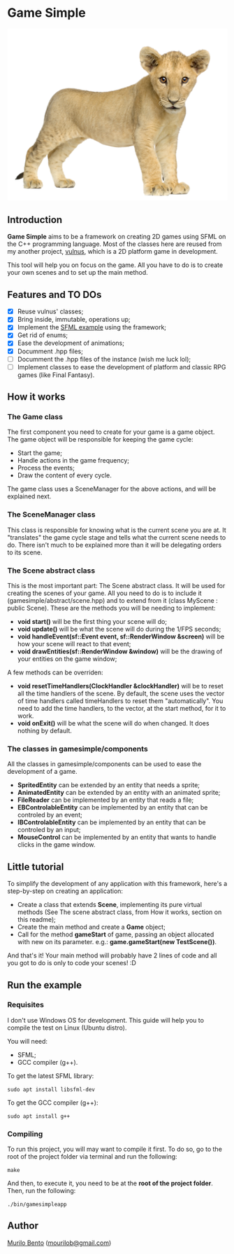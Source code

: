 # Game Simple

![](./images/lion_baby_png_photo.png)

## Introduction

**Game Simple** aims to be a framework on creating 2D games using SFML on the C++ programming language. Most of the classes here are reused from my another project, [vulnus](https://github.com/murilobnt/vulnus), which is a 2D platform game in development.

This tool will help you on focus on the game. All you have to do is to create your own scenes and to set up the main method.

## Features and TO DOs

- [x] Reuse vulnus' classes;
- [x] Bring inside, immutable, operations up;
- [x] Implement the [SFML example](https://www.sfml-dev.org/tutorials/2.4/start-linux.php#compiling-a-sfml-program) using the framework;
- [x] Get rid of enums;
- [x] Ease the development of animations;
- [x] Documment .hpp files;
- [ ] Documment the .hpp files of the instance (wish me luck lol);
- [ ] Implement classes to ease the development of platform and classic RPG games (like Final Fantasy).

## How it works

### The Game class

The first component you need to create for your game is a game object. The game object will be responsible for keeping the game cycle:

- Start the game;
- Handle actions in the game frequency;
- Process the events;
- Draw the content of every cycle.

The game class uses a SceneManager for the above actions, and will be explained next.

### The SceneManager class

This class is responsible for knowing what is the current scene you are at. It "translates" the game cycle stage and tells what the current scene needs to do. There isn't much to be explained more than it will be delegating orders to its scene.

### The Scene abstract class

This is the most important part: The Scene abstract class. It will be used for creating the scenes of your game. All you need to do is to include it (gamesimple/abstract/scene.hpp) and to extend from it (class MyScene : public Scene). These are the methods you will be needing to implement:

- **void start()** will be the first thing your scene will do;
- **void update()** will be what the scene will do during the 1/FPS seconds;
- **void handleEvent(sf::Event event, sf::RenderWindow &screen)** will be how your scene will react to that event;
- **void drawEntities(sf::RenderWindow &window)** will be the drawing of your entities on the game window;

A few methods can be overriden:

- **void resetTimeHandlers(ClockHandler &clockHandler)** will be to reset all the time handlers of the scene. By default, the scene uses the vector of time handlers called timeHandlers to reset them "automatically". You need to add the time handlers, to the vector, at the start method, for it to work.
- **void onExit()** will be what the scene will do when changed. It does nothing by default.

### The classes in gamesimple/components

All the classes in gamesimple/components can be used to ease the development of a game.

- **SpritedEntity** can be extended by an entity that needs a sprite;
- **AnimatedEntity** can be extended by an entity with an animated sprite;
- **FileReader** can be implemented by an entity that reads a file;
- **EBControlableEntity** can be implemented by an entity that can be controled by an event;
- **IBControlableEntity** can be implemented by an entity that can be controled by an input;
- **MouseControl** can be implemented by an entity that wants to handle clicks in the game window.

## Little tutorial

To simplify the development of any application with this framework, here's a step-by-step on creating an application:

* Create a class that extends **Scene**, implementing its pure virtual methods (See The scene abstract class, from How it works, section on this readme);
* Create the main method and create a **Game** object;
* Call for the method **gameStart** of game, passing an object allocated with new on its parameter.
e.g.: **game.gameStart(new TestScene())**.

And that's it! Your main method will probably have 2 lines of code and all you got to do is only to code your scenes! :D

## Run the example

### Requisites

I don't use Windows OS for development. This guide will help you to compile the test on Linux (Ubuntu distro).

You will need:

- SFML;
- GCC compiler (g++).

To get the latest SFML library:

```
sudo apt install libsfml-dev
```

To get the GCC compiler (g++):

```
sudo apt install g++
```

### Compiling

To run this project, you will may want to compile it first. To do so, go to the root of the project folder via terminal and run the following:

```
make
```

And then, to execute it, you need to be at the **root of the project folder**. Then, run the following:

```
./bin/gamesimpleapp
```

## Author

[Murilo Bento](https://github.com/murilobnt) (mourilob@gmail.com)

